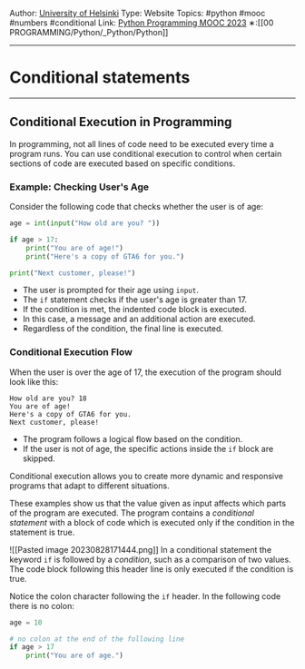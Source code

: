 Author: [University of Helsinki](https://programming-23.mooc.fi/)
Type: Website
Topics: #python #mooc #numbers #conditional
Link: [Python Programming MOOC 2023](https://programming-23.mooc.fi/)
∗:[[00 PROGRAMMING/Python/_Python/Python]] 

---
# Conditional statements

--- 
## Conditional Execution in Programming

In programming, not all lines of code need to be executed every time a program runs. You can use conditional execution to control when certain sections of code are executed based on specific conditions.

### Example: Checking User's Age

Consider the following code that checks whether the user is of age:

```python
age = int(input("How old are you? "))

if age > 17:
    print("You are of age!")
    print("Here's a copy of GTA6 for you.")

print("Next customer, please!")
```

- The user is prompted for their age using `input`.
- The `if` statement checks if the user's age is greater than 17.
- If the condition is met, the indented code block is executed.
- In this case, a message and an additional action are executed.
- Regardless of the condition, the final line is executed.

### Conditional Execution Flow

When the user is over the age of 17, the execution of the program should look like this:

```
How old are you? 18
You are of age!
Here's a copy of GTA6 for you.
Next customer, please!
```

- The program follows a logical flow based on the condition.
- If the user is not of age, the specific actions inside the `if` block are skipped.

Conditional execution allows you to create more dynamic and responsive programs that adapt to different situations.

These examples show us that the value given as input affects which parts of the program are executed. The program contains a _conditional statement_ with a block of code which is executed only if the condition in the statement is true.

![[Pasted image 20230828171444.png]]
In a conditional statement the keyword `if` is followed by a _condition_, such as a comparison of two values. The code block following this header line is only executed if the condition is true.

Notice the colon character following the `if` header. In the following code there is no colon:

```python
age = 10

# no colon at the end of the following line
if age > 17
    print("You are of age.")
```

